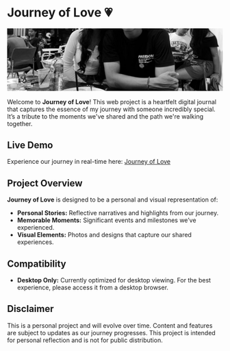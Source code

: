 # Journey of Love 💗

![Memorable Moment](./public/imgs/lovely.jpeg)

Welcome to **Journey of Love**! This web project is a heartfelt digital journal that captures the essence of my journey with someone incredibly special. It’s a tribute to the moments we've shared and the path we're walking together.

## Live Demo

Experience our journey in real-time here: [Journey of Love](https://love-journey-with-you.vercel.app/)

## Project Overview

**Journey of Love** is designed to be a personal and visual representation of:

- **Personal Stories:** Reflective narratives and highlights from our journey.
- **Memorable Moments:** Significant events and milestones we’ve experienced.
- **Visual Elements:** Photos and designs that capture our shared experiences.

## Compatibility

- **Desktop Only:** Currently optimized for desktop viewing. For the best experience, please access it from a desktop browser.

## Disclaimer

This is a personal project and will evolve over time. Content and features are subject to updates as our journey progresses. This project is intended for personal reflection and is not for public distribution.
